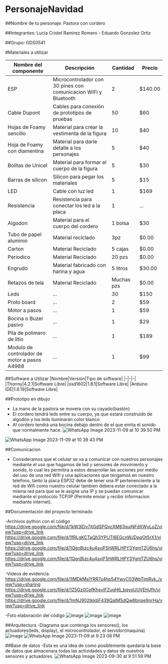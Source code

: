 # PersonajeNavidad
##Nombre de tu personaje: Pastora con cordero

##Integrantes:
Lucía Cristel Ramírez Romero - Eduardo Gonzolez Ortiz

##Grupo:
GDS0541

#Materiales a utilizar

|Nombre del componente|Descripción|Cantidad|Precio|
|-|-|-|-|
|ESP|Microcontrolador con 30 pines con comunicacion WiFi y Bluetooth|2|$140.00|
|Cable Dupont|Cables para conexión de prototipos de pruebas|50|$60|
|Hojas de Foamy sencillo|Material para crear la vestimenta de la figura|10|$40|
|Hoja de Foamy con diamentina|Material para darle detalle a los personajes|5|$40|
|Bolitas de Unicel|Material para formar el cuerpo de la figura|5|$30|
|Barras de silicon|Silicon para pegar los materiales|5|$15|
|LED|Cable con luz led|1|$169|
|Resistencia|Resistencia para conectar los led a la placa|1|...|
|Algodon|Material para el cuerpo del cordero|1 bolsa|$30|
|Tubo de papel aluminio|Material reciclado|3pz|$0.00|
|Carton|Material Reciclado|5 cajas|$0.00|
|Periodico|Material Reciclado|20 pzs|$0.00|
|Engrudo|Material fabricado con harina y agua|5 litros|$30.00|
|Retazos de tela|Material Reciclado|Muchas pzs|$0.00|
|Leds|...|30|$150|
|Proto board|...|2|$59|
|Motor a pasos|...|1|$59|
|Bocina o Buzer pasivo|...|1|$29|
|Pila de polimero de litio|...|1|$189|
|Modulo de controlador de motor a pasos A4988|...|1|$99|


##Software a Utilizar
|Nombre|Versión|Tipo de software|
|-|-|-|
|Thonny|4.2.1|Software Libre|
|ssd1602|1.8.1|Software Libre|
|Arduino IDE|1.8.19|Software Libre|

##Prototipo en dibujo
- La mano de la pastora se movera con su cayado(bastón)
- El cordero tendrá leds entre su cuerpo, ya que estará construido de algodón y los leds iluminarán color blanco
- Al cordero tendrá una bocina debajo dentro de el que emita el sonido que normalmente hace.
![WhatsApp Image 2023-11-09 at 10 39 50 PM](https://github.com/CristelRR/PersonajeNavidad/assets/135056625/70e3b8c1-769e-4b64-934a-39068e23fab1)

![WhatsApp Image 2023-11-09 at 10 39 43 PM](https://github.com/CristelRR/PersonajeNavidad/assets/135056625/cdb4f6ae-afa1-4e97-890e-fe245225b3e6)


##Comunicacion
- Consideramos que el celular se va a comunicar con nuestros personajes mediante el uso que hagamos de led y sensores de movimiento y sonido, lo cual les permitira a estos desarrollar las acciones por medio del uso de una red Wifi y una aplicaciones que tengamos en nuestro telefono, tanto la placa ESP32 debe de tener una IP pertenenciente a la red de Wifi como nuestro celular tambien debera estar conectado a la misma red para que se le asigne una IP y se puedan comunicar mediante el protocolo TCP/IP (Permite enviar y recibir informacion mediante internet).

##Documentación del proyecto terminado

-Archivos python con el código
https://drive.google.com/file/d/1kW3IDv7jtGdSPQvcXM63qujNFdXWyLoZ/view?usp=drive_link
https://drive.google.com/file/d/1fRLgKCTaQh3YPUTl6EGcnWJDpqOt5rX1/view?usp=drive_link
https://drive.google.com/file/d/1QgnBjzc4u4sviF5hWRLHPY3YgmTZU6hs/view?usp=drive_link
https://drive.google.com/file/d/1QgnBjzc4u4sviF5hWRLHPY3YgmTZU6hs/view?usp=drive_link

-Videos de evidencia
https://drive.google.com/file/d/1IMDkMsIYRR7s4hp54YwvC03WpTlmRvk_/view?usp=sharing
https://drive.google.com/file/d/1Z5Gz0CpfKhsvlFZugH6_bqvoUUVEHJfh/view?usp=drive_link
https://drive.google.com/file/d/1mNJ902tkkbF439QaIMSdQw6bnpe9nrHa/view?usp=drive_link

-Foto elaboración del código
![image](https://github.com/CristelRR/PersonajeNavidad/assets/135056625/dabd48de-7c20-4738-b6d7-7102d3afb310)
![image](https://github.com/CristelRR/PersonajeNavidad/assets/135056625/b0a38687-08c3-4b85-b874-3b2797952fe0)
![image](https://github.com/CristelRR/PersonajeNavidad/assets/135056625/ccb7757d-5283-4dac-9c1d-311fee746cc2)
  
##Arquitectura
-Diagrama que contenga los sensores(), los actuadores(leds, display), el microcontrolador, el servidor(maquina)
![image](https://github.com/CristelRR/PersonajeNavidad/assets/135056625/91509793-b69e-4186-aa19-4822cb8b30d9)
![WhatsApp Image 2023-11-09 at 9 23 08 PM](https://github.com/CristelRR/PersonajeNavidad/assets/135056625/694b5601-af38-4645-b715-23428e591855)


##Base de datos
-Esta es una idea de como posiblemente quedaría la base de datos que almacenara todas las actividades y datos de nuestros sensores y actuadores.
![WhatsApp Image 2023-09-30 at 9 51 59 PM](https://github.com/CristelRR/PersonajeNavidad/assets/135056625/c8524e83-61db-4316-aad6-dfb8c699593e)

